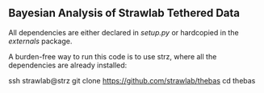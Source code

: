 Bayesian Analysis of Strawlab Tethered Data
-------------------------------------------

All dependencies are either declared in *setup.py* or hardcopied in the *externals* package.
 
A burden-free way to run this code is to use strz, where all the dependencies are already installed:

ssh strawlab@strz
git clone https://github.com/strawlab/thebas
cd thebas
